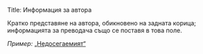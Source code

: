 Title: Информация за автора

Кратко представяне на автора, обикновено на задната корица; информацията за преводача също се поставя в това поле.

_Пример:_ [„Недосегаемият“](/books/1929)
